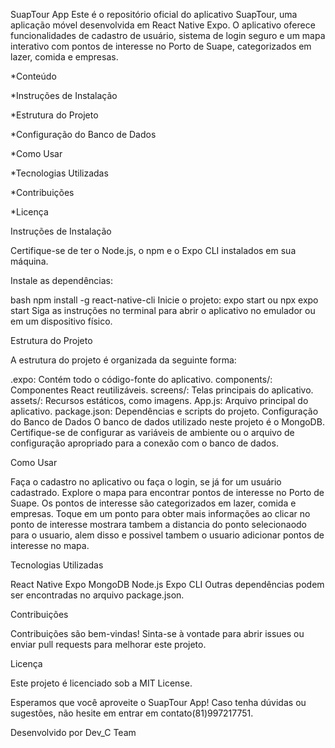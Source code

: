 SuapTour App
Este é o repositório oficial do aplicativo SuapTour, uma aplicação móvel desenvolvida em React Native Expo. O aplicativo oferece funcionalidades de cadastro de usuário, sistema de login seguro e um mapa interativo com pontos de interesse no Porto de Suape, categorizados em lazer, comida e empresas.

*Conteúdo

*Instruções de Instalação

*Estrutura do Projeto

*Configuração do Banco de Dados

*Como Usar

*Tecnologias Utilizadas

*Contribuições

*Licença

Instruções de Instalação

Certifique-se de ter o Node.js, o npm e o Expo CLI instalados em sua máquina.

Instale as dependências:

bash
npm install -g react-native-cli 
Inicie o projeto:
expo start ou npx expo start
Siga as instruções no terminal para abrir o aplicativo no emulador ou em um dispositivo físico.

Estrutura do Projeto

A estrutura do projeto é organizada da seguinte forma:

.expo: Contém todo o código-fonte do aplicativo.
components/: Componentes React reutilizáveis.
screens/: Telas principais do aplicativo.
assets/: Recursos estáticos, como imagens.
App.js: Arquivo principal do aplicativo.
package.json: Dependências e scripts do projeto.
Configuração do Banco de Dados
O banco de dados utilizado neste projeto é o MongoDB. Certifique-se de configurar as variáveis de ambiente ou o arquivo de configuração apropriado para a conexão com o banco de dados.

Como Usar

Faça o cadastro no aplicativo ou faça o login, se já for um usuário cadastrado.
Explore o mapa para encontrar pontos de interesse no Porto de Suape.
Os pontos de interesse são categorizados em lazer, comida e empresas. Toque em um ponto para obter mais informações ao clicar no ponto de interesse mostrara tambem a distancia do ponto selecionaodo para o usuario, alem disso e possivel tambem o usuario adicionar pontos de interesse no mapa.

Tecnologias Utilizadas

React Native Expo
MongoDB
Node.js
Expo CLI
Outras dependências podem ser encontradas no arquivo package.json.

Contribuições

Contribuições são bem-vindas! Sinta-se à vontade para abrir issues ou enviar pull requests para melhorar este projeto.

Licença

Este projeto é licenciado sob a MIT License.

Esperamos que você aproveite o SuapTour App! Caso tenha dúvidas ou sugestões, não hesite em entrar em contato(81)997217751.

Desenvolvido por Dev_C Team
